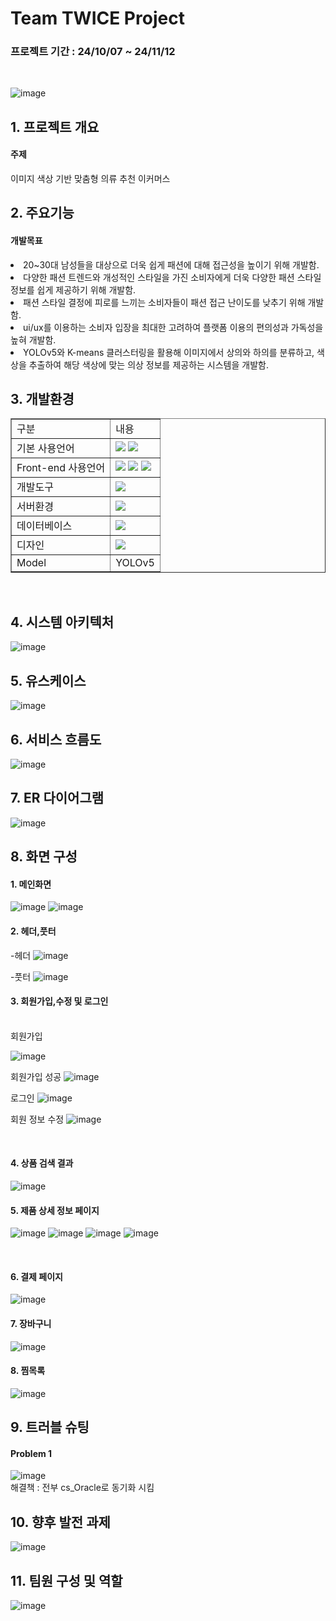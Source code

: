 
<h1>Team TWICE Project</h1>

<h3>프로젝트 기간 : 24/10/07 ~ 24/11/12</h3>
<br>

![image](https://github.com/user-attachments/assets/397d9161-ab0d-4d97-bd72-83d483a0f138)

<h2>1. 프로젝트 개요</h2>
<h4>주제</h4>
이미지 색상 기반 맞춤형 의류 추천 이커머스

<h2>2. 주요기능</h2>
<h4>개발목표</h4>
<li>20~30대 남성들을 대상으로 더욱 쉽게 패션에 대해 접근성을 높이기 위해 개발함.</li>
<li>다양한 패션 트렌드와 개성적인 스타일을 가진 소비자에게 더욱 다양한 패션 스타일 정보를 쉽게 제공하기 위해 개발함.</li>
<li>패션 스타일 결정에 피로를 느끼는 소비자들이 패션 접근 난이도를 낮추기 위해 개발함.</li>
<li>ui/ux를 이용하는 소비자 입장을 최대한 고려하여 플랫폼 이용의 편의성과 가독성을 높혀 개발함.</li>
<li>YOLOv5와 K-means 클러스터링을 활용해 이미지에서 상의와 하의를 분류하고, 색상을 추출하여 해당 색상에 맞는 의상 정보를 제공하는 시스템을 개발함.</li>

<h2>3. 개발환경</h2>
<table border = 1px solid black>
  <tr>
    <td>구분</td>
    <td>내용</td>
  </tr>
  <tr>
    <td>기본 사용언어</td>
    <td>
      <img src="https://img.shields.io/badge/Python-3776AB?style=for-the-badge&logo=Python&logoColor=white"/> 
      <img src="https://img.shields.io/badge/javascript-F7DF1E?style=for-the-badge&logo=javascript&logoColor=black">
    </td>
  </tr>

  <tr>
    <td>Front-end 사용언어</td>
    <td>
      <img src="https://img.shields.io/badge/HTML-E34F26?style=for-the-badge&logo=html5&logoColor=white">
      <img src="https://img.shields.io/badge/CSS-1572B6?style=for-the-badge&logo=css3&logoColor=white">
      <img src="https://img.shields.io/badge/javascript-F7DF1E?style=for-the-badge&logo=javascript&logoColor=black">
    </td>
  </tr>
  
  <tr>
    <td>개발도구</td>
    <td>
      <img src="https://img.shields.io/badge/VSCode-007ACC?style=for-the-badge&logo=VisualStudioCode&logoColor=white"/>
    </td>
  </tr>

  <tr>
    <td>서버환경</td>
    <td>
      <img src="https://img.shields.io/badge/Flask-000000?style=for-the-badge&logo=Flask&logoColor=white"/> 
    </td>
  </tr>
  
  <tr>
    <td>데이터베이스</td>
    <td>
      <img src="https://img.shields.io/badge/Oracle 11g-F80000?style=for-the-badge&logo=Oracle&logoColor=white"/>
    </td>
  </tr>
  
  <tr>
    <td>디자인</td>
    <td>
      <img src="https://img.shields.io/badge/Figma-F24E1E?style=for-the-badge&logo=Figma&logoColor=white"/>
    </td>
  </tr>

  <tr>
    <td>Model</td>
    <td>
      YOLOv5
    </td>
  </tr>
</table>

<br>
<h2>4. 시스템 아키텍처</h2>

![image](https://github.com/user-attachments/assets/71c7b3fb-b516-4419-9344-bab4b0fbe887)

<h2>5. 유스케이스</h2>

![image](https://github.com/user-attachments/assets/43945572-b362-46ae-8215-e5789cceb10f)

<h2>6. 서비스 흐름도</h2>

![image](https://github.com/user-attachments/assets/0514a72d-5816-447e-850f-d8cdac9c9b43)

<h2>7. ER 다이어그램</h2>

![image](https://github.com/user-attachments/assets/684b191b-fab3-4efd-a3ef-224b977ef05e)

<h2>8. 화면 구성</h2>
<h4>1. 메인화면</h4>

![image](https://github.com/user-attachments/assets/8fd1526c-4a55-4409-84f9-cea1e73843a7)
![image](https://github.com/user-attachments/assets/eb16476e-0a82-4ed2-bc09-57ab71e3c279)

<h4>2. 헤더,풋터</h4>

-헤더
![image](https://github.com/user-attachments/assets/398b436f-f863-4521-a662-0e19c1edaa6b)

-풋터
![image](https://github.com/user-attachments/assets/a9121e5a-c7b1-4099-8374-253c55b39168)

<h4>3. 회원가입,수정 및 로그인</h4>
<br>
회원가입

![image](https://github.com/user-attachments/assets/be942222-ba97-4feb-8a26-ebb91694d11e)

회원가입 성공
![image](https://github.com/user-attachments/assets/0e34326c-935a-440c-94ae-430a28ff852f)

로그인
![image](https://github.com/user-attachments/assets/ae33cf06-5c2f-43f9-a755-03128b404d9f)

회원 정보 수정
![image](https://github.com/user-attachments/assets/39cbe1ba-8d6e-4f6a-ade9-63297e9e8ce3)

<br>
<h4>4. 상품 검색 결과</h4>

![image](https://github.com/user-attachments/assets/c0badc9d-9b66-4ed8-a813-e582fea4a440)

<h4>5. 제품 상세 정보 페이지</h4>

![image](https://github.com/user-attachments/assets/e09e16ac-8cca-48c0-8449-ae0e391cac5c)
![image](https://github.com/user-attachments/assets/58612bf4-e73d-4f27-a5e6-4e6c91d68785)
![image](https://github.com/user-attachments/assets/3923ed30-2323-4443-961a-732fcd316947)
![image](https://github.com/user-attachments/assets/74b39acd-de5d-4c46-ab24-610dcd3f9c25)

<br>
<h4>6. 결제 페이지</h4>

![image](https://github.com/user-attachments/assets/08bbbe4a-d920-40e8-b78e-ae6dd561c9b1)

<h4>7. 장바구니</h4>

![image](https://github.com/user-attachments/assets/64c39c1c-67c7-413d-929e-134d9ec613ef)

<h4>8. 찜목록</h4>

![image](https://github.com/user-attachments/assets/ba2f8062-2b3c-4119-843f-d4739034edd6)

<h2>9. 트러블 슈팅</h2>
<h4>Problem 1</h4>

![image](https://github.com/user-attachments/assets/2f08d531-476b-433a-9d2a-56bfa5e84c12)
<br>
해결책 : 전부 cs_Oracle로 동기화 시킴

<h2>10. 향후 발전 과제</h2>

![image](https://github.com/user-attachments/assets/d44ee8e2-99ec-42da-9e03-be9f2e7fa263)


<h2>11. 팀원 구성 및 역할</h2>

![image](https://github.com/user-attachments/assets/22a6d576-5748-4553-8791-2ba7aa3383f6)


